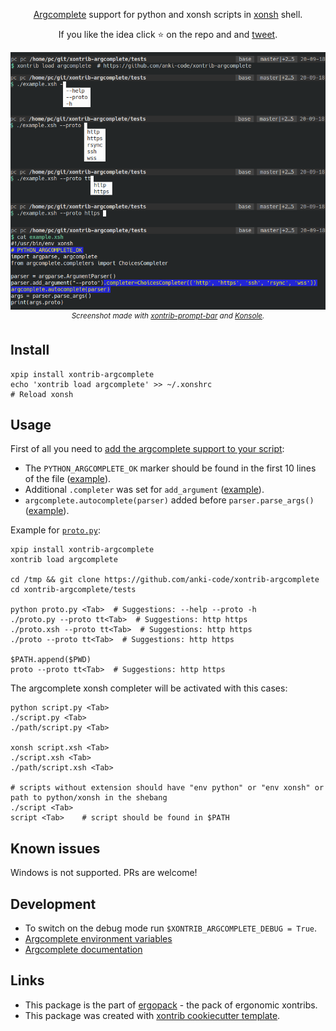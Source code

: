 <p align="center">
<a href="https://github.com/kislyuk/argcomplete">Argcomplete</a> support for python and xonsh scripts in <a href="https://xon.sh">xonsh</a> shell.
</p>

<p align="center">  
If you like the idea click ⭐ on the repo and and <a href="https://twitter.com/intent/tweet?text=Nice%20xontrib%20for%20the%20xonsh%20shell!&url=https://github.com/anki-code/xontrib-argcomplete" target="_blank">tweet</a>.
</p>

<p align="center">  
<img src="https://raw.githubusercontent.com/anki-code/xontrib-argcomplete/master/static/xontrib-argcomplete-demo.png" alt="[Demo]"><br />
<sup><i>Screenshot made with <a href="https://github.com/anki-code/xontrib-prompt-bar">xontrib-prompt-bar</a> and <a href="https://konsole.kde.org/">Konsole</a>.</i></sup>
</p>

## Install
```shell script
xpip install xontrib-argcomplete
echo 'xontrib load argcomplete' >> ~/.xonshrc
# Reload xonsh
```

## Usage

First of all you need to [add the argcomplete support to your script](https://kislyuk.github.io/argcomplete/#synopsis):
* The `PYTHON_ARGCOMPLETE_OK` marker should be found in the first 10 lines of the file ([example](https://github.com/anki-code/xontrib-argcomplete/blob/37e24660351780501eed64a2a77cb2a3309c109c/tests/proto.py#L2)).
* Additional `.completer` was set for `add_argument` ([example](https://github.com/anki-code/xontrib-argcomplete/blob/37e24660351780501eed64a2a77cb2a3309c109c/tests/proto.py#L7)).
* `argcomplete.autocomplete(parser)` added before `parser.parse_args()` ([example](https://github.com/anki-code/xontrib-argcomplete/blob/37e24660351780501eed64a2a77cb2a3309c109c/tests/proto.py#L8)).

Example for [`proto.py`](https://github.com/anki-code/xontrib-argcomplete/blob/master/tests/proto.py):
```xsh
xpip install xontrib-argcomplete
xontrib load argcomplete

cd /tmp && git clone https://github.com/anki-code/xontrib-argcomplete
cd xontrib-argcomplete/tests

python proto.py <Tab>  # Suggestions: --help --proto -h
./proto.py --proto tt<Tab>  # Suggestions: http https
./proto.xsh --proto tt<Tab>  # Suggestions: http https
./proto --proto tt<Tab>  # Suggestions: http https

$PATH.append($PWD)
proto --proto tt<Tab>  # Suggestions: http https
```

The argcomplete xonsh completer will be activated with this cases:
```xsh
python script.py <Tab>
./script.py <Tab>
./path/script.py <Tab>

xonsh script.xsh <Tab>
./script.xsh <Tab>
./path/script.xsh <Tab>

# scripts without extension should have "env python" or "env xonsh" or path to python/xonsh in the shebang
./script <Tab>
script <Tab>    # script should be found in $PATH
```

## Known issues

Windows is not supported. PRs are welcome!

## Development
* To switch on the debug mode run `$XONTRIB_ARGCOMPLETE_DEBUG = True`.
* [Argcomplete environment variables](https://github.com/kislyuk/argcomplete/issues/319#issuecomment-693295017)
* [Argcomplete documentation](https://kislyuk.github.io/argcomplete/)

## Links 
* This package is the part of [ergopack](https://github.com/anki-code/xontrib-ergopack) - the pack of ergonomic xontribs.
* This package was created with [xontrib cookiecutter template](https://github.com/xonsh/xontrib-cookiecutter).
